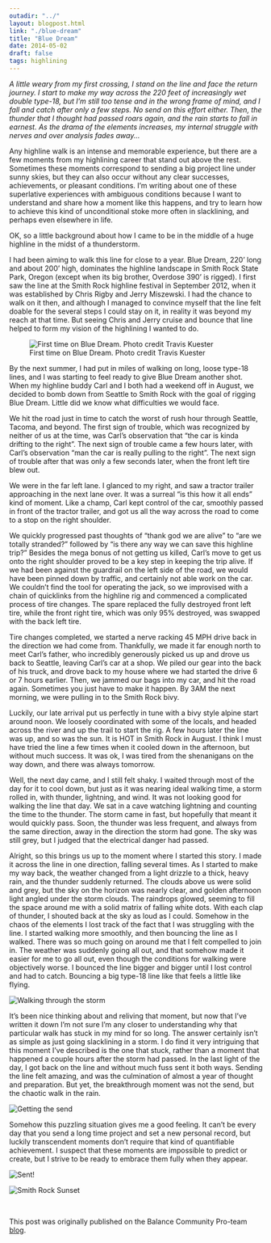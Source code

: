 ```yaml
---
outadir: "../"
layout: blogpost.html
link: "./blue-dream"
title: "Blue Dream"
date: 2014-05-02
draft: false
tags: highlining
---
```

<p style="font-style:italic">A little weary from my first crossing, I stand on the line and face the return journey. I start to make my way across the 220 feet of increasingly wet double type-18, but I’m still too tense and in the wrong frame of mind, and I fall and catch after only a few steps. No send on this effort either. Then, the thunder that I thought had passed roars again, and the rain starts to fall in earnest. As the drama of the elements increases, my internal struggle with nerves and over analysis fades away...</p>

Any highline walk is an intense and memorable experience, but there are a few moments from my highlining career that stand out above the rest. Sometimes these moments correspond to sending a big project line under sunny skies, but they can also occur without any clear successes, achievements, or pleasant conditions. I’m writing about one of these superlative experiences with ambiguous conditions because I want to understand and share how a moment like this happens, and try to learn how to achieve this kind of unconditional stoke more often in slacklining, and perhaps even elsewhere in life.

OK, so a little background about how I came to be in the middle of a huge highline in the midst of a thunderstorm.

I had been aiming to walk this line for close to a year. Blue Dream, 220’ long and about 200’ high, dominates the highline landscape in Smith Rock State Park, Oregon (except when its big brother, Overdose 390’ is rigged). I first saw the line at the Smith Rock highline festival in September 2012, when it was established by Chris Rigby and Jerry Miszewski. I had the chance to walk on it then, and although I managed to convince myself that the line felt doable for the several steps I could stay on it, in reality it was beyond my reach at that time. But seeing Chris and Jerry cruise and bounce that line helped to form my vision of the highlining I wanted to do.

<figure style='max-width:100%;'><img src='image1.jpg' alt='First time on Blue Dream. Photo credit Travis Kuester'><figcaption>First time on Blue Dream. Photo credit Travis Kuester</figcaption></figure>

By the next summer, I had put in miles of walking on long, loose type-18 lines, and I was starting to feel ready to give Blue Dream another shot. When my highline buddy Carl and I both had a weekend off in August, we decided to bomb down from Seattle to Smith Rock with the goal of rigging Blue Dream. Little did we know what difficulties we would face.

We hit the road just in time to catch the worst of rush hour through Seattle, Tacoma, and beyond. The first sign of trouble, which was recognized by neither of us at the time, was Carl’s observation that “the car is kinda drifting to the right”.  The next sign of trouble came a few hours later, with Carl’s observation “man the car is really pulling to the right”. The next sign of trouble after that was only a few seconds later, when the front left tire blew out.

We were in the far left lane. I glanced to my right, and saw a tractor trailer approaching in the next lane over. It was a surreal “is this how it all ends” kind of moment. Like a champ, Carl kept control of the car, smoothly passed in front of the tractor trailer, and got us all the way across the road to come to a stop on the right shoulder.

We quickly progressed past thoughts of “thank god we are alive” to “are we totally stranded?” followed by “is there any way we can save this highline trip?” Besides the mega bonus of not getting us killed, Carl’s move to get us onto the right shoulder proved to be a key step in keeping the trip alive. If we had been against the guardrail on the left side of the road, we would have been pinned down by traffic, and certainly not able work on the car. We couldn’t find the tool for operating the jack, so we improvised with a chain of quicklinks from the highline rig and commenced a complicated process of tire changes. The spare replaced the fully destroyed front left tire, while the front right tire, which was only 95% destroyed, was swapped with the back left tire.

Tire changes completed, we started a nerve racking 45 MPH drive back in the direction we had come from. Thankfully, we made it far enough north to meet Carl’s father, who incredibly generously picked us up and drove us back to Seattle, leaving Carl’s car at a shop. We piled our gear into the back of his truck, and drove back to my house where we had started the drive 6 or 7 hours earlier. Then, we jammed our bags into my car, and hit the road again. Sometimes you just have to make it happen. By 3AM the next morning, we were pulling in to the Smith Rock bivy.

Luckily, our late arrival put us perfectly in tune with a bivy style alpine start around noon. We loosely coordinated with some of the locals, and headed across the river and up the trail to start the rig. A few hours later the line was up, and so was the sun. It is HOT in Smith Rock in August. I think I must have tried the line a few times when it cooled down in the afternoon, but without much success. It was ok, I was tired from the shenanigans on the way down, and there was always tomorrow.

Well, the next day came, and I still felt shaky. I waited through most of the day for it to cool down, but just as it was nearing ideal walking time, a storm rolled in, with thunder, lightning, and wind. It was not looking good for walking the line that day. We sat in a cave watching lightning and counting the time to the thunder. The storm came in fast, but hopefully that meant it would quickly pass. Soon, the thunder was less frequent, and always from the same direction, away in the direction the storm had gone. The sky was still grey, but I judged that the electrical danger had passed.

Alright, so this brings us up to the moment where I started this story. I made it across the line in one direction, falling several times. As I started to make my way back, the weather changed from a light drizzle to a thick, heavy rain, and the thunder suddenly returned. The clouds above us were solid and grey, but the sky on the horizon was nearly clear, and golden afternoon light angled under the storm clouds. The raindrops glowed, seeming to fill the space around me with a solid matrix of falling white dots. With each clap of thunder, I shouted back at the sky as loud as I could. Somehow in the chaos of the elements I lost track of the fact that I was struggling with the line. I started walking more smoothly, and then bouncing the line as I walked. There was so much going on around me that I felt compelled to join in. The weather was suddenly going all out, and that somehow made it easier for me to go all out, even though the conditions for walking were objectively worse. I bounced the line bigger and bigger until I lost control and had to catch. Bouncing a big type-18 line like that feels a little like flying.

![Walking through the storm](image2.jpg "Walking through the storm")

It’s been nice thinking about and reliving that moment, but now that I’ve written it down I’m not sure I’m any closer to understanding why that particular walk has stuck in my mind for so long. The answer certainly isn’t as simple as just going slacklining in a storm. I do find it very intriguing that this moment I’ve described is the one that stuck, rather than a moment that happened a couple hours after the storm had passed. In the last light of the day, I got back on the line and without much fuss sent it both ways. Sending the line felt amazing, and was the culmination of almost a year of thought and preparation. But yet, the breakthrough moment was not the send, but the chaotic walk in the rain.

![Getting the send](image3.jpg "Getting the send")

Somehow this puzzling situation gives me a good feeling. It can’t be every day that you send a long time project and set a new personal record, but luckily transcendent moments don’t require that kind of quantifiable achievement. I suspect that these moments are impossible to predict or create, but I strive to be ready to embrace them fully when they appear.

![Sent!](image4.jpg "Sent!")

![Smith Rock Sunset](image5.jpg "Smith Rock Sunset")


<br><p class='attribution'>This post was originally published on the Balance Community Pro-team [blog](http://www.balancecommunity.com/pro-team/blue-dream/).</p>


